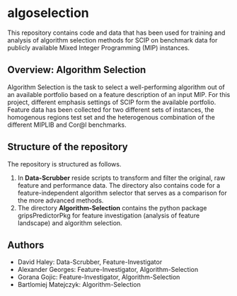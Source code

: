 # algoselection

This repository contains code and data that has been used for training and analysis of algorithm selection methods for SCIP on benchmark data for publicly available Mixed Integer Programming (MIP) instances.

## Overview: Algorithm Selection

Algorithm Selection is the task to select a well-performing algorithm out of an available portfolio based on a feature description of an input MIP.
For this project, different emphasis settings of SCIP form the available portfolio. Feature data has been collected for two different sets of instances, the homogenous regions test set and the heterogenous combination of the different MIPLIB and Cor@l benchmarks.



## Structure of the repository

The repository is structured as follows.

1. In **Data-Scrubber** reside scripts to transform and filter the original, raw feature and performance data. The directory also contains code for a feature-independent algorithm selector that serves as a comparison for the more advanced methods.
2. The directory **Algorithm-Selection** contains the python package gripsPredictorPkg for feature investigation (analysis of feature landscape) and algorithm selection.

## Authors

- David Haley: Data-Scrubber, Feature-Investigator
- Alexander Georges: Feature-Investigator, Algorithm-Selection
- Gorana Gojic: Feature-Investigator, Algorithm-Selection
- Bartlomiej Matejczyk: Algorithm-Selection



